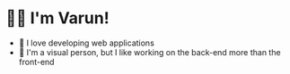 # &#128075;&#127997; I'm Varun!

- &#128154; I love developing web applications
- 🤔 I'm a visual person, but I like working on the back-end more than the front-end
<!--- 🌱 I’m currently learning about web3 -->
